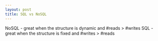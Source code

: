 ```yaml
---
layout: post
title: SQL vs NoSQL
---
```


NoSQL - great when the structure is dynamic and #reads > #writes
SQL - great when the structure is fixed and #writes > #reads